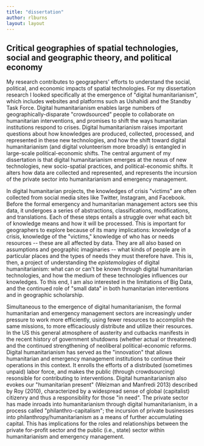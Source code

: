```yaml
---
title: "dissertation"
author: rlburns
layout: layout
---
```

## Critical geographies of spatial technologies, social and geographic theory, and political economy

My research contributes to geographers' efforts to understand the social, political, and economic impacts of spatial technologies. For my dissertation research I looked specifically at the emergence of "digital humanitarianism", which includes websites and platforms such as Ushahidi and the Standby Task Force. Digital humanitarianism enables large numbers of geographically-disparate "crowdsourced" people to collaborate on humanitarian interventions, and promises to shift the ways humanitarian institutions respond to crises. Digital humanitarianism raises important questions about how knowledges are produced, collected, processed, and represented in these new technologies, and how the shift toward digital humanitarianism (and digital volunteerism more broadly) is entangled in large-scale political-economic shifts. The central argument of my dissertation is that digital humanitarianism emerges at the nexus of new technologies, new socio-spatial practices, and political-economic shifts. It alters how data are collected and represented, and represents the incursion of the private sector into humanitarianism and emergency management.

In digital humanitarian projects, the knowledges of crisis "victims" are often collected from social media sites like Twitter, Instagram, and Facebook. Before the formal emergency and humanitarian management actors see this data, it undergoes a series of abstractions, classifications, modifications, and translations. Each of these steps entails a struggle over what each bit of knowledge means and how it will be processed. This is important for geographers to explore because of its many implications: knowledge of a crisis, knowledge of the "victims," knowledge of who has or needs resources -- these are all affected by data. They are all also based on assumptions and geographic imaginaries -- what kinds of people are in particular places and the types of needs they must therefore have. This is, then, a project of understanding the *epistemologies* of digital humanitarianism: what can or can't be known through digital humanitarian technologies, and how the medium of these technologies influences our knowledges. To this end, I am also interested in the limitations of Big Data, and the continued role of "small data" in both humanitarian interventions and in geographic scholarship.

Simultaneous to the emergence of digital humanitarianism, the formal humanitarian and emergency management sectors are increasingly under pressure to work more efficiently, using fewer resources to accomplish the same missions, to more efficaciously distribute and utilize their resources. In the US this general atmosphere of austerity and cutbacks manifests in the recent history of government shutdowns (whether actual or threatened) and the continued strengthening of neoliberal political-economic reforms. Digital humanitarianism has served as the "innovation" that allows humanitarian and emergency management institutions to continue their operations in this context. It enrolls the efforts of a distributed (sometimes unpaid) labor force, and makes the public (through crowdsourcing) resonsible for contributing to interventions. Digital humanitarianism also evokes our "humanitarian present" (Weizman and Manfredi 2013) described by Roy (2010), characterized by a widespread sense of global (capitalist) citizenry and thus a responsibility for those "in need". The private sector has made inroads into humanitarianism through digital humanitarianism, in a process called "philanthro-capitalism"; the incursion of private businesses into philanthropy/humanitarianism as a means of further accumulating capital. This has implications for the roles and relationships between the private for-profit sector and the public (i.e., state) sector within humanitarianism and emergency management.

